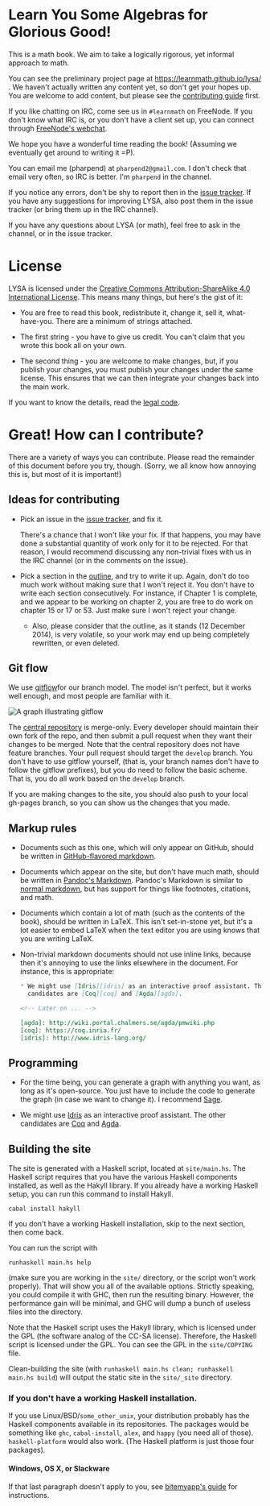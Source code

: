 # Learn You Some Algebras for Glorious Good!

This is a math book. We aim to take a logically rigorous, yet informal approach
to math.

You can see the preliminary project page at https://learnmath.github.io/lysa/
. We haven't actually written any content yet, so don't get your hopes up. You
are welcome to add content, but please see the
[contributing guide](#great-how-can-i-contribute) first. 

If you like chatting on IRC, come see us in `#learnmath` on FreeNode. If you
don't know what IRC is, or you don't have a client set up, you can connect
through [FreeNode's webchat][webchat].

We hope you have a wonderful time reading the book! (Assuming we eventually get
around to writing it =P).

You can email me (pharpend) at `pharpend2@gmail.com`. I don't check that email
very often, so IRC is better. I'm `pharpend` in the channel.

If you notice any errors, don't be shy to report then in the
[issue tracker](//github.com/pharpend/lysa/issues). If you have any suggestions
for improving LYSA, also post them in the issue tracker (or bring them up in the
IRC channel).

If you have any questions about LYSA (or math), feel free to ask in the channel,
or in the issue tracker.

# License

LYSA is licensed under the
[Creative Commons Attribution-ShareAlike 4.0 International License][ccsa]. This
means many things, but here's the gist of it:

* You are free to read this book, redistribute it, change it, sell it,
what-have-you. There are a minimum of strings attached.

* The first string - you have to give us credit. You can't claim that you wrote
this book all on your own.

* The second thing - you are welcome to make changes, but, if you publish your
  changes, you must publish your changes under the same license. This ensures
  that we can then integrate your changes back into the main work.

If you want to know the details, read the [legal code][ccsa].

[ccsa]: http://creativecommons.org/licenses/by-sa/4.0/

# Great! How can I contribute?

There are a variety of ways you can contribute. Please read the remainder of
this document before you try, though. (Sorry, we all know how annoying this is,
but most of it is important!)

## Ideas for contributing

*   Pick an issue in the [issue tracker][issues], and fix it. 

    There's a chance that I won't like your fix. If that happens, you may have
    done a substantial quantity of work only for it to be rejected. For that
    reason, I would recommend discussing any non-trivial fixes with us in the
    IRC channel (or in the comments on the issue).

*   Pick a section in the [outline](/outline.html), and try to write it up. Again,
    don't do too much work without making sure that I won't reject it. You don't
    have to write each section consecutively. For instance, if Chapter 1 is
    complete, and we appear to be working on chapter 2, you are free to do work on
    chapter 15 or 17 or 53. Just make sure I won't reject your change.

    + Also, please consider that the outline, as it stands (12 December 2014),
      is very volatile, so your work may end up being completely rewritten, or
      even deleted.


[webchat]: http://webchat.freenode.net/?channels=%23learnmath&uio=MT11bmRlZmluZWQb1

## Git flow

We use
[gitflow][gitflow]for our branch model. The model isn't perfect, but it works
well enough, and most people are familiar with it.

![A graph illustrating gitflow](http://nvie.com/img/git-model@2x.png)

The [central repository][centrepo] is merge-only. Every developer should
maintain their own fork of the repo, and then submit a pull request when they
want their changes to be merged. Note that the central repository does not have
feature branches. Your pull request should target the `develop` branch.
You don't have to use gitflow yourself, (that is, your branch names
don't have to follow the gitflow prefixes), but you do need to follow
the basic scheme. That is, you do all work based on the `develop`
branch.

If you are making changes to the site, you should also push to your
local gh-pages branch, so you can show us the changes that you made.

[centrepo]: https://github.com/learnmath/lysa

## Markup rules

* Documents such as this one, which will only appear on GitHub, should be
  written in [GitHub-flavored markdown][gfm].

* Documents which appear on the site, but don't have much math, should be
written in [Pandoc's Markdown][pdmd]. Pandoc's Markdown is similar to
[normal markdown][md], but has support for things like footnotes, citations, and
math.

* Documents which contain a lot of math (such as the contents of the book),
should be written in LaTeX. This isn't set-in-stone yet, but it's a lot easier
to embed LaTeX when the text editor you are using knows that you are writing
LaTeX.

*   Non-trivial markdown documents should not use inline links, because then
    it's annoying to use the links elsewhere in the document. For instance, this
    is appropriate:

    ```markdown
    * We might use [Idris][idris] as an interactive proof assistant. The other
      candidates are [Coq][coq] and [Agda][agda].

    <!-- Later on ... -->

    [agda]: http://wiki.portal.chalmers.se/agda/pmwiki.php
    [coq]: https://coq.inria.fr/
    [idris]: http://www.idris-lang.org/
    ```

[gfm]: https://help.github.com/articles/github-flavored-markdown/
[gitflow]: http://nvie.com/posts/a-successful-git-branching-model/
[issues]: https://github.com/learnmath/lysa/issues
[latex]: https://en.wikibooks.org/wiki/LaTeX/Mathematics
[lysa_home]: https://learnmath.github.io/lysa/
[md]: http://daringfireball.net/projects/markdown/
[outline]: https://learnmath.github.io/lysa/outline.html
[pdmd]: http://johnmacfarlane.net/pandoc/README.html#pandocs-markdown

## Programming

* For the time being, you can generate a graph with anything you want, as long
  as it's open-source. You just have to include the code to generate the graph
  (in case we want to change it). I recommend [Sage][sage].

* We might use [Idris][idris] as an interactive proof assistant. The other
  candidates are [Coq][coq] and [Agda][agda].

[agda]: http://wiki.portal.chalmers.se/agda/pmwiki.php
[coq]: https://coq.inria.fr/
[idris]: http://www.idris-lang.org/
[sage]: http://www.sagemath.org/

## Building the site

The site is generated with a Haskell script, located at `site/main.hs`. The
Haskell script requires that you have the various Haskell components installed,
as well as the Hakyll library. If you already have a working Haskell setup, you
can run this command to install Hakyll.

    cabal install hakyll

If you don't have a working Haskell installation, skip to the next section, then
come back.

You can run the script with 

    runhaskell main.hs help 

(make sure you are working in the `site/` directory, or the script won't work
properly). That will show you all of the available options. Strictly speaking,
you could compile it with GHC, then run the resulting binary. However, the
performance gain will be minimal, and GHC will dump a bunch of useless files
into the directory.

Note that the Haskell script uses the Hakyll library, which is licensed under
the GPL (the software analog of the CC-SA license). Therefore, the Haskell
script is licensed under the GPL. You can see the GPL in the `site/COPYING`
file.

Clean-building the site (with `runhaskell main.hs clean; runhaskell main.hs
build`) will output the static site in the `site/_site` directory.

### If you don't have a working Haskell installation.

If you use Linux/BSD/`some_other_unix`, your distribution probably has the
Haskell components available in its repositories. The packages would be
something like `ghc`, `cabal-install`, `alex`, and `happy` (you need all of
those). `haskell-platform` would also work. (The Haskell platform is just those
four packages).

#### Windows, OS X, or Slackware

If that last paragraph doesn't apply to you, see [bitemyapp's guide][learnhs]
for instructions.

[learnhs]: https://github.com/bitemyapp/learnhaskell
